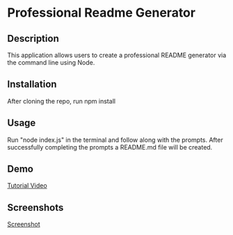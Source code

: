 # Professional Readme Generator

## Description 

This application allows users to create a professional README generator via the command line using Node. 

## Installation 

After cloning the repo, run npm install

## Usage 

Run "node index.js" in the terminal and follow along with the prompts. After successfully completing the prompts a README.md file will be created. 

## Demo 
[Tutorial Video](https://drive.google.com/file/d/1CP0SoGUCB_pUy8YhDMbYS-eNwTgj5R0g/view)

## Screenshots
[Screenshot](screenshot.png)
